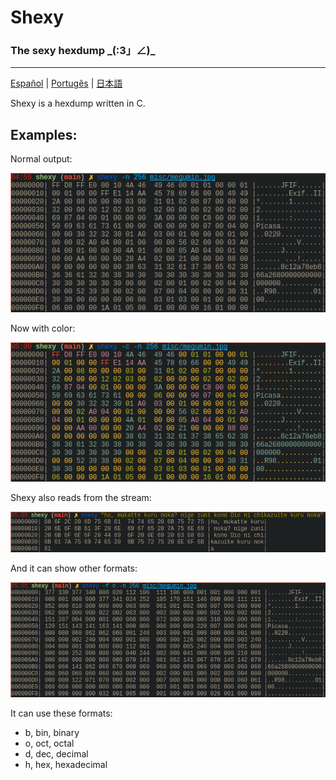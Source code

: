 # Shexy
### The sexy hexdump \_(:3」∠)\_

---

[Español](readmes/README-es.md) | [Portugês](readmes/README-pt.md) | [日本語](readmes/README-jp.md)


Shexy is a hexdump written in C.


## Examples:


Normal output:


![Black and white](images/shexy_bw.png)


Now with color:


![Color](images/shexy_color.png)


Shexy also reads from the stream:


![Stdin](images/shexy_stdin.png)


And it can show other formats:


![Octal](images/shexy_octal.png)


It can use these formats:
- b, bin, binary
- o, oct, octal 
- d, dec, decimal
- h, hex, hexadecimal
